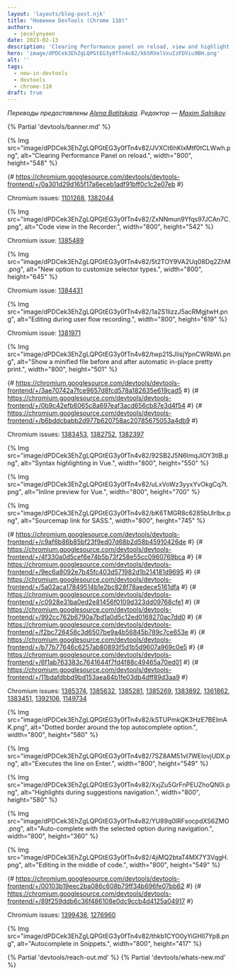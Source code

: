 ```yaml
---
layout: 'layouts/blog-post.njk'
title: "Новинки DevTools (Chrome 110)"
authors:
  - jecelynyeen
date: 2023-02-13
description: 'Clearing Performance panel on reload, view and highlight the code in the Recorder, and more.'
hero: 'image/dPDCek3EhZgLQPGtEG3y0fTn4v82/kb5RVelVxuIzFDViu9BH.png'
alt: ''
tags:
  - new-in-devtools
  - devtools
  - chrome-110
draft: true
---
```


*Переводы предоставлены [Alena Batitskaia](https://twitter.com/ABatickaya). Редактор — [Maxim Salnikov](https://twitter.com/webmaxru).*

{% Partial 'devtools/banner.md' %}

<!-- Translation instructions:
  1. Remove the "draft: true" tag above when submitting PR
  2. Provide translations under each of the English commented original content
  3. Translate the "description" tag above
  4. Translate all the <img> alt text
  5. Update the sites/es/_partials/devtools/whats-new.md file -->


<!-- ## Clearing Performance Panel on reload {: #perf } -->

<!-- The **Performance** panel now clears both the screenshot and trace when you click the **Start profiling and reload page** button. -->

<!-- Previously, the **Performance** panel displayed a timeline with screenshots from previous recordings. This made it difficult to see when the actual measurement started. The panel now always navigates to the `about:blank` page first to guarantee that the recording begins with a blank trace. This aligns with the **Performance Insights** panel which already did the same. -->

{% Img src="image/dPDCek3EhZgLQPGtEG3y0fTn4v82/JVXCt6hKIxMtf0tCLWwh.png", alt="Clearing Performance Panel on reload.", width="800", height="548" %}


{# https://chromium.googlesource.com/devtools/devtools-frontend/+/0a301d29d165f17a6eceb1adf91bff0c1c2e07eb #}

Chromium issues: [1101268](https://crbug.com/1101268), [1382044](https://crbug.com/1382044)


<!-- ## Recorder updates {: #recorder } -->

<!-- ### View and highlight the code of your user flow in the Recorder {: #recorder-code } -->

<!-- The **Recorder** now offers split code view, making it easier to view your user flow code. To access the code view, open a user flow and click **Show Code**.  -->

<!-- The  **Recorder**  highlights the corresponding code as you hover over each step on the left, making it easy to track your flow. You can change the code format using the dropdown, which lets you switch between formats such as [Nightwatch Test](https://bit.ly/nightwatch-recorder) script. -->

{% Img src="image/dPDCek3EhZgLQPGtEG3y0fTn4v82/ZxNNmun9Yfqs97JCAn7C.png", alt="Code view in the Recorder.", width="800", height="542" %}

Chromium issue: [1385489](https://crbug.com/1385489)


<!-- ### Customize selector types of a recording {: #recorder-selector } -->

<!-- You can create recordings that capture only the selector types that matter to you. With the new option to customize selector types when creating a new recording, you can include or exclude selectors such as XPath, ensuring you capture only the selectors you want in your user flows. -->

{% Img src="image/dPDCek3EhZgLQPGtEG3y0fTn4v82/5t2TOY9VA2Uq08Dq2ZhM.png", alt="New option to customize selector types.", width="800", height="645" %}

Chromium issue: [1384431](https://crbug.com/1384431)


<!-- ### Edit user flow while recording {: #recorder-edit } -->

<!-- The **Recorder** now allows editing during recording, providing you with the flexibility to make changes in real-time. You no longer need to end the recording to make adjustments. -->

{% Img src="image/dPDCek3EhZgLQPGtEG3y0fTn4v82/1a2S1lizzJ5acRMgjtwH.png", alt="Editing during user flow recording.", width="800", height="619" %}

Chromium issue: [1381971](https://crbug.com/1381971)


<!-- ## Automatic in-place pretty print {: #pretty-print } -->

<!-- The **Sources** panel now automatically pretty prints minified source files in place. You can click on the **pretty print** button `{ }` to undo it. -->

<!-- Previously, the **Sources** panel showed minified content by default. To format the content, you had to click the pretty print button manually. On top of that, the pretty-printed content wasn’t displayed in the same tab, but in another `::formatted` tab. -->

{% Img src="image/dPDCek3EhZgLQPGtEG3y0fTn4v82/twp21SJIisjYpnCWRbWi.png", alt="Show a minified file before and after automatic in-place pretty print.", width="800", height="501" %}

{# https://chromium.googlesource.com/devtools/devtools-frontend/+/3ae70742a7fce9657d8fcd578a182635e619cad5 #}
{# https://chromium.googlesource.com/devtools/devtools-frontend/+/0b9c42efb6065c8a697eaf3acd656cb87e3d4f54 #}
{# https://chromium.googlesource.com/devtools/devtools-frontend/+/b6bddcbabb2d977b620758ac20785675053a4db9  #}

Chromium issues: [1383453](https://crbug.com/1383453), [1382752](https://crbug.com/1382752), [1382397](https://crbug.com/1382397) 


<!-- ## Better syntax highlight and inline preview for Vue, SCSS and more {: #highlight } -->

<!-- The **Sources** panel enhanced the syntax highlighting for several widely-used file formats, enabling you to read code more easily and recognize its structure, including Vue, JSX, Dart, LESS, SCSS, SASS, and inline CSS. -->

{% Img src="image/dPDCek3EhZgLQPGtEG3y0fTn4v82/92SB2J5N6ImqJlOY3tIB.png", alt="Syntax highlighting in Vue.", width="800", height="550" %}

<!-- In addition, DevTools also improved the inline preview for Vue, inline HTML, and TSX. Hover over a variable to preview its value.  -->

{% Img src="image/dPDCek3EhZgLQPGtEG3y0fTn4v82/uLxVoWz3yyxYvOkgCq7t.png", alt="Inline preview for Vue.", width="800", height="700" %}

<!-- Apart from that, DevTools now shows the sourcemap of a stylesheet in the **Sources** panel. For instance, when you open a SCSS file, you can access the related CSS file by clicking on the sourcemap link. -->

{% Img src="image/dPDCek3EhZgLQPGtEG3y0fTn4v82/bK6TMGR8c6285bUlrIbx.png", alt="Sourcemap link for SASS.", width="800", height="745" %}

{# https://chromium.googlesource.com/devtools/devtools-frontend/+/c9af6b86b85bf23f9ed07d68b2d58b45910426de #}
{# https://chromium.googlesource.com/devtools/devtools-frontend/+/4f330a0d5cef6e74b5b73f258e55cc0960769bca #}
{# https://chromium.googlesource.com/devtools/devtools-frontend/+/9ec6a8092e7b45fc403d571982d1b214181d9695 #}
{# https://chromium.googlesource.com/devtools/devtools-frontend/+/5a02aca17849514b1e2bc828f78aedece5161dfa #}
{# https://chromium.googlesource.com/devtools/devtools-frontend/+/c0928e31ba0ed2e81456f0109d323dd09768cfe1 #}
{# https://chromium.googlesource.com/devtools/devtools-frontend/+/992cc762b6790a7bd1a0d5c12ed0169270ac7dd0 #}
{# https://chromium.googlesource.com/devtools/devtools-frontend/+/f2bc726458c3d6507be9a4b56845b789c7ce653e #}
{# https://chromium.googlesource.com/devtools/devtools-frontend/+/b77b77646c6257ab80893f5d1b5d9607a969c0e5 #}
{# https://chromium.googlesource.com/devtools/devtools-frontend/+/6f1ab763383c7641644f7fd4f88c49465a70ed01 #}
{# https://chromium.googlesource.com/devtools/devtools-frontend/+/11bdafdbbd9bd153aea84b1fe03db4dff89d3aa9 #}

Chromium issues: [1385374](https://crbug.com/1385374), [1385632](https://crbug.com/1385632), [1385281](https://crbug.com/1385281), [1385269](https://crbug.com/1385269), [1383892](https://crbug.com/1383892), [1361862](https://crbug.com/1361862), [1383451](https://crbug.com/1383451), [1392106](https://crbug.com/1392106), [1149734](https://crbug.com/1149734)


<!-- ## Ergonomic and consistent Autocomplete in the Console {: #console } -->

<!-- DevTools enhances the autocompletion experience by implementing the following changes: -->

<!-- - `Tab` is always used for autocompletion. -->
<!-- - The behavior of `Arrow right` and `Enter` varies based on context. -->
<!-- - The autocompletion experience is consistent across text editors, in the **Console**, **Sources**, and **Elements** panels  -->

<!-- For example, here is what happens when you type `cons` in the **Console**: -->

<!-- - The **Console** displays a list of autocomplete suggestions, with a subtle dotted border around the top option indicating that navigation has not yet begun. -->
  {% Img src="image/dPDCek3EhZgLQPGtEG3y0fTn4v82/kSTUPmkQK3HzE7BElmAK.png", alt="Dotted border around the top autocomplete option.", width="800", height="580" %}

<!-- - The **Console** executes the line when you press `Enter`. Previously, it would automatically complete the line with the top suggestion. To auto-complete, press either `Tab` or `Arrow Right`. -->
  {% Img src="image/dPDCek3EhZgLQPGtEG3y0fTn4v82/7SZ8AM51vI7WEIovjUDX.png", alt="Executes the line on Enter.", width="800", height="549" %}

<!-- - The **Console** highlights the selected option as you navigate through the suggestion list using the `Arrow up` and `Arrow down` shortcuts. -->
  {% Img src="image/dPDCek3EhZgLQPGtEG3y0fTn4v82/XxjZu5GrFnPEUZhoQN0i.png", alt="Highlights during suggestions navigation.", width="800", height="580" %}

<!-- - To auto-complete with the selected option during navigation, use the keyboard keys `Tab`, `Enter`, or `Arrow Right`. -->
  {% Img src="image/dPDCek3EhZgLQPGtEG3y0fTn4v82/YU89q0lRFsocpdXS6ZMO.png", alt="Auto-complete with the selected option during navigation.", width="800", height="360" %}

<!-- - When editing in the middle of code, for example, when the cursor is between `n` and `s`, use `Tab` for autocompletion, `Enter` to execute the line, and `Arrow Right` to move the cursor forward. -->
  {% Img src="image/dPDCek3EhZgLQPGtEG3y0fTn4v82/4jiMQ2btaT4MX7Y3VqgH.png", alt="Editing in the middle of code.", width="800", height="549" %}

{# https://chromium.googlesource.com/devtools/devtools-frontend/+/00103b19eec2ba086c608b79ff34b696fe07bb62 #}
{# https://chromium.googlesource.com/devtools/devtools-frontend/+/89f259ddb6c36f486108e0dc9ccb4d4125a04917 #}

Chromium issues: [1399436](https://crbug.com/1399436), [1276960](https://crbug.com/1276960)


<!-- ## Miscellaneous highlights {: #misc } -->

<!-- These are some noteworthy fixes in this release: -->

<!-- - A regression issue in DevTools, where it failed to stop at the `debugger` statement in inline scripts, has been resolved. ([1385374](https://crbug.com/1385374)) -->
<!-- - A new **Console** setting that allows you to expand or collapse `console.trace()` messages by default. Toggle the settings via **Settings** > **Preferences** >  **Expand console.trace() messages by default**. ([1139616](https://crbug.com/1139616)) -->
<!-- - The [Snippets](/docs/devtools/javascript/snippets/) pane in the **Sources** panel supports enhanced autocomplete, similar to the **Console**. ([772949](https://crbug.com/772949))  -->
  {% Img src="image/dPDCek3EhZgLQPGtEG3y0fTn4v82/thkb1CYO0yYiGHll7Yp8.png", alt="Autocomplete in Snippets.", width="800", height="417" %}


{% Partial 'devtools/reach-out.md' %}
{% Partial 'devtools/whats-new.md' %}

